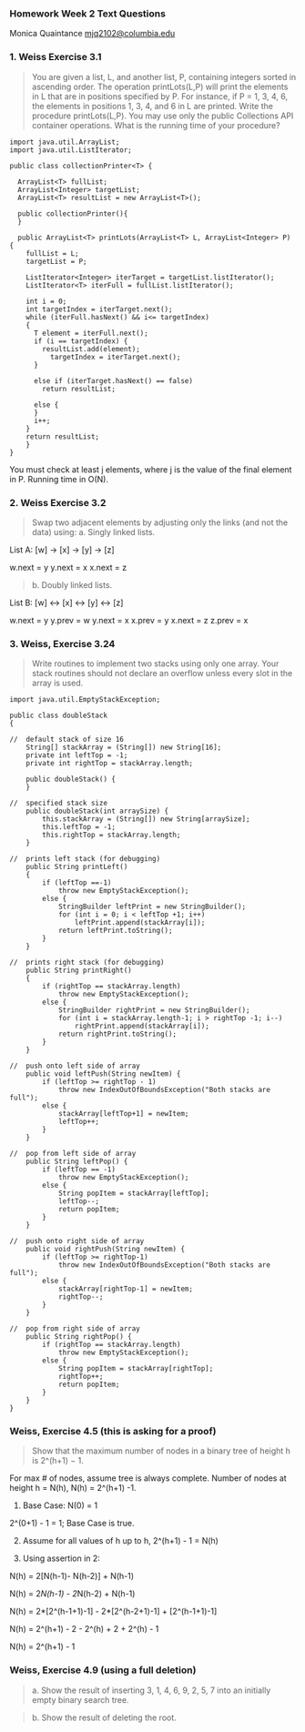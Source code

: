 
### Homework Week 2 Text Questions
Monica Quaintance
mjq2102@columbia.edu

### 1. Weiss Exercise 3.1

> You are given a list, L, and another list, P, containing integers sorted in 
> ascending order. The operation printLots(L,P) will print the elements in L 
> that are in positions specified by P. For instance, if P = 1, 3, 4, 6, the 
> elements in positions 1, 3, 4, and 6 in L are printed. Write the procedure 
> printLots(L,P). You may use only the public Collections API container 
> operations. What is the running time of your procedure?


    import java.util.ArrayList;
    import java.util.ListIterator;

    public class collectionPrinter<T> {

      ArrayList<T> fullList;
      ArrayList<Integer> targetList;
      ArrayList<T> resultList = new ArrayList<T>();
      
      public collectionPrinter(){
      }
      
      public ArrayList<T> printLots(ArrayList<T> L, ArrayList<Integer> P) { 
        fullList = L;
        targetList = P;
        
        ListIterator<Integer> iterTarget = targetList.listIterator();
        ListIterator<T> iterFull = fullList.listIterator();
        
        int i = 0;
        int targetIndex = iterTarget.next();
        while (iterFull.hasNext() && i<= targetIndex)
        {
          T element = iterFull.next();
          if (i == targetIndex) {
            resultList.add(element);
              targetIndex = iterTarget.next();
          }
          
          else if (iterTarget.hasNext() == false)
            return resultList;
          
          else {
          }
          i++;    
        }
        return resultList;
        }
    }

You must check at least j elements, where j is the value of the final element in P. Running time in O(N).


### 2. Weiss Exercise 3.2

> Swap two adjacent elements by adjusting only the links (and not the data) using: 
> a. Singly linked lists.

List A: [w] -> [x] -> [y] -> [z]

w.next = y
y.next = x
x.next = z

> b. Doubly linked lists.

List B: [w] <-> [x] <-> [y] <-> [z]

w.next = y
y.prev = w
y.next = x
x.prev = y
x.next = z
z.prev = x

### 3. Weiss, Exercise 3.24 

> Write routines to implement two stacks using only one array. Your stack 
> routines should not declare an overflow unless every slot in the array is 
> used.


    import java.util.EmptyStackException;

    public class doubleStack
    {

    //  default stack of size 16
        String[] stackArray = (String[]) new String[16];
        private int leftTop = -1;
        private int rightTop = stackArray.length;

        public doubleStack() {
        } 
        
    //  specified stack size
        public doubleStack(int arraySize) {
            this.stackArray = (String[]) new String[arraySize];
            this.leftTop = -1;
            this.rightTop = stackArray.length;
        }
          
    //  prints left stack (for debugging)
        public String printLeft()
        {
            if (leftTop ==-1)
                throw new EmptyStackException();
            else {       
                StringBuilder leftPrint = new StringBuilder();
                for (int i = 0; i < leftTop +1; i++)
                    leftPrint.append(stackArray[i]);
                return leftPrint.toString();
            }
        }
          
    //  prints right stack (for debugging)
        public String printRight()
        {   
            if (rightTop == stackArray.length)
                throw new EmptyStackException();
            else {
                StringBuilder rightPrint = new StringBuilder();
                for (int i = stackArray.length-1; i > rightTop -1; i--)
                    rightPrint.append(stackArray[i]);
                return rightPrint.toString();
            }
        }
           
    //  push onto left side of array
        public void leftPush(String newItem) {
            if (leftTop >= rightTop - 1)
                throw new IndexOutOfBoundsException("Both stacks are full");
            else {
                stackArray[leftTop+1] = newItem;
                leftTop++;
            }
        }
          
    //  pop from left side of array
        public String leftPop() {
            if (leftTop == -1)
                throw new EmptyStackException();  
            else {
                String popItem = stackArray[leftTop];
                leftTop--;
                return popItem;
            }
        }
          
    //  push onto right side of array
        public void rightPush(String newItem) {
            if (leftTop >= rightTop-1)
                throw new IndexOutOfBoundsException("Both stacks are full");
            else {
                stackArray[rightTop-1] = newItem;
                rightTop--;
            }
        }
            
    //  pop from right side of array
        public String rightPop() {
            if (rightTop == stackArray.length)
                throw new EmptyStackException();  
            else {
                String popItem = stackArray[rightTop];
                rightTop++;
                return popItem;
            }     
        }                     
    }

### Weiss, Exercise 4.5 (this is asking for a proof) 

> Show that the maximum number of nodes in a binary tree of height h 
> is 2^(h+1) − 1.

For max # of nodes, assume tree is always complete. Number of nodes at 
height h = N(h), N(h) = 2^(h+1) -1.

1. Base Case: N(0) = 1

2^(0+1) - 1 = 1; Base Case is true.

2. Assume for all values of h up to h, 2^(h+1) - 1 = N(h)

3. Using assertion in 2:

N(h) = 2[N(h-1)- N(h-2)] + N(h-1)

N(h) = 2*N(h-1) - 2*N(h-2) + N(h-1)

N(h) = 2*[2^(h-1+1)-1] - 2*[2^(h-2+1)-1] + [2^(h-1+1)-1]

N(h) = 2^(h+1) - 2 - 2^(h) + 2 + 2^(h) - 1

N(h) = 2^(h+1) - 1



### Weiss, Exercise 4.9 (using a full deletion) 

> a. Show the result of inserting 3, 1, 4, 6, 9, 2, 5, 7 into an initially 
> empty binary search tree.



> b. Show the result of deleting the root.









